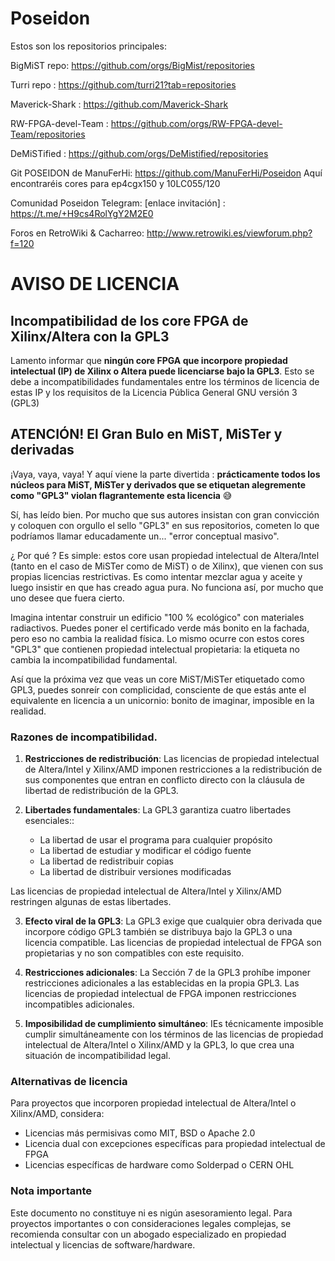 # Poseidon

Estos son los repositorios principales:

BigMiST repo: https://github.com/orgs/BigMist/repositories

Turri repo : https://github.com/turri21?tab=repositories

Maverick-Shark : https://github.com/Maverick-Shark

RW-FPGA-devel-Team : https://github.com/orgs/RW-FPGA-devel-Team/repositories

DeMiSTified : https://github.com/orgs/DeMistified/repositories

Git POSEIDON de ManuFerHi: https://github.com/ManuFerHi/Poseidon
Aquí encontraréis cores para ep4cgx150 y 10LC055/120

Comunidad Poseidon Telegram: [enlace invitación] : https://t.me/+H9cs4RolYgY2M2E0

Foros en RetroWiki & Cacharreo: http://www.retrowiki.es/viewforum.php?f=120


# AVISO DE LICENCIA

## Incompatibilidad de los core FPGA de Xilinx/Altera con la GPL3

Lamento informar que **ningún core FPGA que incorpore propiedad intelectual (IP) de Xilinx o Altera puede licenciarse bajo la GPL3**. Esto se debe a incompatibilidades fundamentales entre los términos de licencia de estas IP y los requisitos de la Licencia Pública General GNU versión 3 (GPL3)

## ATENCIÓN! El Gran Bulo en MiST, MiSTer y derivadas

¡Vaya, vaya, vaya! Y aquí viene la parte divertida : **prácticamente todos los núcleos para MiST, MiSTer y derivados que se etiquetan alegremente como "GPL3" violan flagrantemente esta licencia** 😅

Sí, has leído bien. Por mucho que sus autores insistan con gran convicción y coloquen con orgullo el sello "GPL3" en sus repositorios, cometen lo que podríamos llamar educadamente un... "error conceptual masivo".

¿ Por qué ? Es simple: estos core usan propiedad intelectual de Altera/Intel (tanto en el caso de MiSTer como de MiST) o de Xilinx), que vienen con sus propias licencias restrictivas. Es como intentar mezclar agua y aceite y luego insistir en que has creado agua pura. No funciona así, por mucho que uno desee que fuera cierto.

Imagina intentar construir un edificio "100 % ecológico" con materiales radiactivos. Puedes poner el certificado verde más bonito en la fachada, pero eso no cambia la realidad física. Lo mismo ocurre con estos cores "GPL3" que contienen propiedad intelectual propietaria: la etiqueta no cambia la incompatibilidad fundamental.

Así que la próxima vez que veas un core  MiST/MiSTer etiquetado como GPL3, puedes sonreír con complicidad, consciente de que estás ante el equivalente en licencia a un unicornio: bonito de imaginar, imposible en la realidad. 

### Razones de incompatibilidad.

1. **Restricciones de redistribución**: Las licencias de propiedad intelectual de Altera/Intel y Xilinx/AMD imponen restricciones a la redistribución de sus componentes que entran en conflicto directo con la cláusula de libertad de redistribución de la GPL3.


2. **Libertades fundamentales**: La GPL3 garantiza cuatro libertades esenciales::
   - La libertad de usar el programa para cualquier propósito
   - La libertad de estudiar y modificar el código fuente
   - La libertad de redistribuir copias
   - La libertad de distribuir versiones modificadas

Las licencias de propiedad intelectual de Altera/Intel y Xilinx/AMD restringen algunas de estas libertades.

3. **Efecto viral de la GPL3**: La GPL3 exige que cualquier obra derivada que incorpore código GPL3 también se distribuya bajo la GPL3 o una licencia compatible. Las licencias de propiedad intelectual de FPGA son propietarias y no son compatibles con este requisito.

4. **Restricciones adicionales**: La Sección 7 de la GPL3 prohíbe imponer restricciones adicionales a las establecidas en la propia GPL3. Las licencias de propiedad intelectual de FPGA imponen restricciones incompatibles adicionales.

5. **Imposibilidad de cumplimiento simultáneo**: IEs técnicamente imposible cumplir simultáneamente con los términos de las licencias de propiedad intelectual de Altera/Intel o Xilinx/AMD y la GPL3, lo que crea una situación de incompatibilidad legal.

### Alternativas de licencia

Para proyectos que incorporen propiedad intelectual de Altera/Intel o Xilinx/AMD, considera:

- Licencias más permisivas como MIT, BSD o Apache 2.0
- Licencia dual con excepciones específicas para propiedad intelectual de FPGA
- Licencias específicas de hardware como Solderpad o CERN OHL

### Nota importante

Este documento no constituye ni es nigún asesoramiento legal. Para proyectos importantes o con consideraciones legales complejas, se recomienda consultar con un abogado especializado en propiedad intelectual y licencias de software/hardware.


